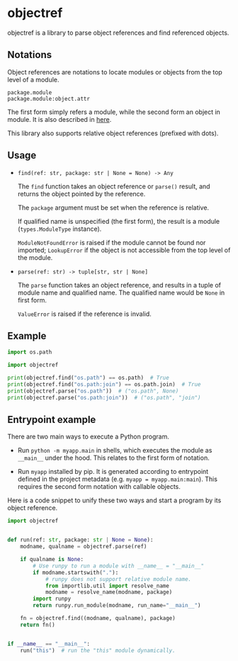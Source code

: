 # objectref

objectref is a library to parse object references and find referenced objects.

## Notations

Object references are notations to locate modules or objects from the top level of a module.

```text
package.module
package.module:object.attr
```

The first form simply refers a module, while the second form an object in module.
It is also described in [here][1].

This library also supports relative object references (prefixed with dots).

[1]: https://packaging.python.org/en/latest/specifications/entry-points/#data-model

## Usage

* `find(ref: str, package: str | None = None) -> Any`

  The `find` function takes an object reference or `parse()` result,
  and returns the object pointed by the reference.

  The `package` argument must be set when the reference is relative.

  If qualified name is unspecified (the first form), the result is a module (`types.ModuleType` instance).

  `ModuleNotFoundError` is raised if the module cannot be found nor imported;
  `LookupError` if the object is not accessible from the top level of the module.

* `parse(ref: str) -> tuple[str, str | None]`

  The `parse` function takes an object reference,
  and results in a tuple of module name and qualified name.
  The qualified name would be `None` in first form.

  `ValueError` is raised if the reference is invalid.

## Example

```python
import os.path

import objectref

print(objectref.find("os.path") == os.path)  # True
print(objectref.find("os.path:join") == os.path.join)  # True
print(objectref.parse("os.path"))  # ("os.path", None)
print(objectref.parse("os.path:join"))  # ("os.path", "join")

```

## Entrypoint example

There are two main ways to execute a Python program.

* Run `python -m myapp.main` in shells, which executes the module as `__main__` under the hood.
  This relates to the first form of notation.

* Run `myapp` installed by pip. It is generated according to entrypoint defined in the project metadata
  (e.g. `myapp = myapp.main:main`).
  This requires the second form notation with callable objects.

Here is a code snippet to unify these two ways and start a program by its object reference.

```python
import objectref


def run(ref: str, package: str | None = None):
    modname, qualname = objectref.parse(ref)

    if qualname is None:
        # Use runpy to run a module with __name__ = "__main__"
        if modname.startswith("."):
            # runpy does not support relative module name.
            from importlib.util import resolve_name
            modname = resolve_name(modname, package)
        import runpy
        return runpy.run_module(modname, run_name="__main__")

    fn = objectref.find((modname, qualname), package)
    return fn()


if __name__ == "__main__":
    run("this")  # run the "this" module dynamically.

```
